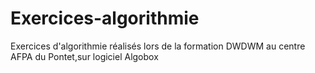 
# Exercices-algorithmie

Exercices d'algorithmie réalisés lors de la formation DWDWM au centre AFPA du Pontet,sur logiciel Algobox
